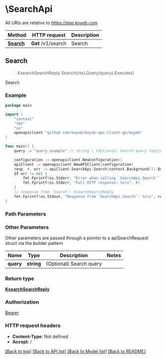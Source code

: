 # \SearchApi

All URIs are relative to *https://app.koyeb.com*

Method | HTTP request | Description
------------- | ------------- | -------------
[**Search**](SearchApi.md#Search) | **Get** /v1/search | Search



## Search

> KsearchSearchReply Search(ctx).Query(query).Execute()

Search

### Example

```go
package main

import (
    "context"
    "fmt"
    "os"
    openapiclient "github.com/koyeb/koyeb-api-client-go/koyeb"
)

func main() {
    query := "query_example" // string | (Optional) Search query (optional)

    configuration := openapiclient.NewConfiguration()
    apiClient := openapiclient.NewAPIClient(configuration)
    resp, r, err := apiClient.SearchApi.Search(context.Background()).Query(query).Execute()
    if err != nil {
        fmt.Fprintf(os.Stderr, "Error when calling `SearchApi.Search``: %v\n", err)
        fmt.Fprintf(os.Stderr, "Full HTTP response: %v\n", r)
    }
    // response from `Search`: KsearchSearchReply
    fmt.Fprintf(os.Stdout, "Response from `SearchApi.Search`: %v\n", resp)
}
```

### Path Parameters



### Other Parameters

Other parameters are passed through a pointer to a apiSearchRequest struct via the builder pattern


Name | Type | Description  | Notes
------------- | ------------- | ------------- | -------------
 **query** | **string** | (Optional) Search query | 

### Return type

[**KsearchSearchReply**](KsearchSearchReply.md)

### Authorization

[Bearer](../README.md#Bearer)

### HTTP request headers

- **Content-Type**: Not defined
- **Accept**: */*

[[Back to top]](#) [[Back to API list]](../README.md#documentation-for-api-endpoints)
[[Back to Model list]](../README.md#documentation-for-models)
[[Back to README]](../README.md)

